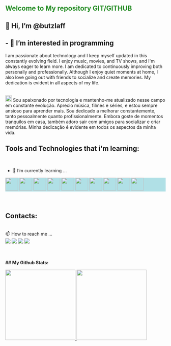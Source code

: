 <!---
butzlaff/butzlaff is a ✨ special ✨ repository because its `README.md` (this file) appears on your GitHub profile.
You can click the Preview link to take a look at your changes.
--->
<h2 style="color:#228B22;"> Welcome to My repository GIT/GITHUB</h2>

## <h2>👋 Hi, I’m @butzlaff</h2>
## - 👀 I’m interested in programming
I am passionate about technology and I keep myself updated in this constantly evolving field. I enjoy music, movies, and TV shows, and I'm always eager to learn more. I am dedicated to continuously improving both personally and professionally. Although I enjoy quiet moments at home, I also love going out with friends to socialize and create memories. My dedication is evident in all aspects of my life.

<br>

<img src="https://cdn.icon-icons.com/icons2/40/PNG/128/flagofBrazil_6577.png" width="20" height="20" /> 
Sou apaixonado por tecnologia e mantenho-me atualizado nesse campo em constante evolução. Aprecio música, filmes e séries, e estou sempre ansioso para aprender mais. Sou dedicado a melhorar constantemente, tanto pessoalmente quanto profissionalmente. Embora goste de momentos tranquilos em casa, também adoro sair com amigos para socializar e criar memórias. Minha dedicação é evidente em todos os aspectos da minha vida.



## Tools and Technologies that i'm learning:
<br>

- 🌱 I’m currently learning ...
<div style="background-color:powderblue;">
<img src="https://cdn.jsdelivr.net/gh/devicons/devicon/icons/git/git-original.svg" width="40" height="40" />  
<img src="https://cdn.jsdelivr.net/gh/devicons/devicon/icons/typescript/typescript-original.svg" width="40" height="40" />       
<img src="https://cdn.jsdelivr.net/gh/devicons/devicon/icons/javascript/javascript-original.svg" width="40" height="40" />
<img src="https://cdn.jsdelivr.net/gh/devicons/devicon/icons/nodejs/nodejs-original.svg" width="40" height="40" />
<img src="https://cdn.jsdelivr.net/gh/devicons/devicon/icons/nextjs/nextjs-original-wordmark.svg" width="40" height="40" />  
<img src="https://cdn.jsdelivr.net/gh/devicons/devicon/icons/react/react-original.svg" width="40" height="40" />        
<img src="https://cdn.jsdelivr.net/gh/devicons/devicon/icons/mongodb/mongodb-original.svg" width="40" height="40" />
<img src="https://cdn.jsdelivr.net/gh/devicons/devicon/icons/express/express-original.svg" width="40" height="40" />
<img src="https://cdn.jsdelivr.net/gh/devicons/devicon/icons/sequelize/sequelize-original.svg" width="40" height="40" />
<img src="https://cdn.jsdelivr.net/gh/devicons/devicon/icons/docker/docker-original-wordmark.svg" width="40" height="40" />

</div>    
<br />
<br />

## Contacts:
<br />
📫 How to reach me ...
<div>
<a href="https://instagram.com/emiliobutzlaff" target="_blank"><img src="https://img.shields.io/badge/-Instagram-%23E4405F?style=for-the-badge&logo=instagram&logoColor=white" target="_blank"></a>
<a href="https://www.twitch.tv/10n_butz" target="_blank"><img src="https://img.shields.io/badge/Twitch-9146FF?style=for-the-badge&logo=twitch&logoColor=white" target="_blank"></a>
<a href = "mailto:emiliobutz@gmail.com"><img src="https://img.shields.io/badge/Gmail-D14836?style=for-the-badge&logo=gmail&logoColor=white" target="_blank"></a>
<a href="https://www.linkedin.com/in/emilio-butzlaff/" target="_blank"><img src="https://img.shields.io/badge/-LinkedIn-%230077B5?style=for-the-badge&logo=linkedin&logoColor=white" target="_blank"></a>   
</div>
<div class='content'align="left">
  <br>
  <br>
<p><strong>## My Github Stats: </strong></p>
<a href="https://github.com/butzlaff">
<img height="220em" src="https://github-readme-stats-sigma-five.vercel.app/api?username=butzlaff&amp;show_icons=true&amp;theme=vue&amp;include_all_commits=true&amp;count_private=true">
<img height="220em" src="https://github-readme-stats-sigma-five.vercel.app/api/top-langs/?username=butzlaff&amp;layout=compact&amp;langs_count=7&amp;theme=vue">
</a>
  </div>
